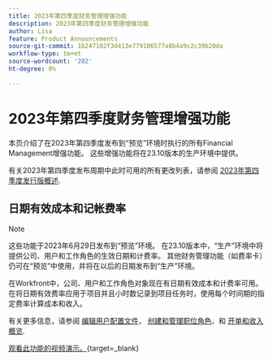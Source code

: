 ```yaml
---
title: 2023年第四季度财务管理增强功能
description: 2023年第四季度财务管理增强功能
author: Lisa
feature: Product Announcements
source-git-commit: 1b247102f3d413e779106577a8b4a9c2c39b20da
workflow-type: tm+mt
source-wordcount: '202'
ht-degree: 0%

---
```


# 2023年第四季度财务管理增强功能

本页介绍了在2023年第四季度发布到“预览”环境时执行的所有Financial Management增强功能。 这些增强功能将在23.10版本的生产环境中提供。

有关2023年第四季度发布周期中此时可用的所有更改列表，请参阅 [2023年第四季度发行版概述](/help/quicksilver/product-announcements/product-releases/23-q4-release-activity/23-q4-release-overview.md).

## 日期有效成本和记帐费率

>[!NOTE]
>
>这些功能于2023年6月29日发布到“预览”环境。 在23.10版本中，“生产”环境中将提供公司、用户和工作角色的生效日期和计费率。 其他财务管理功能（如费率卡）仍可在“预览”中使用，并将在以后的日期发布到“生产”环境。

在Workfront中，公司、用户和工作角色对象现在有日期有效成本和计费率可用。 在将日期有效费率应用于项目并且小时数记录到项目任务时，使用每个时间期的指定费率计算成本和收入。

有关更多信息，请参阅 [编辑用户配置文件](/help/quicksilver/administration-and-setup/add-users/create-and-manage-users/edit-a-users-profile.md)， [创建和管理职位角色](/help/quicksilver/administration-and-setup/set-up-workfront/organizational-setup/create-manage-job-roles.md)、和 [开单和收入概览](/help/quicksilver/manage-work/projects/project-finances/billing-and-revenue-overview.md).

[观看此功能的视频演示。](https://video.tv.adobe.com/v/3424915/){target=_blank}
